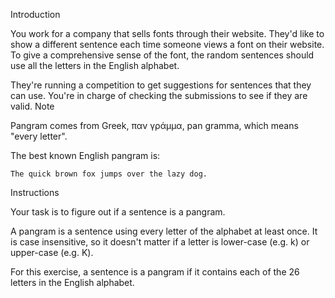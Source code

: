 Introduction

You work for a company that sells fonts through their website. They'd like to show a different sentence each time someone views a font on their website. To give a comprehensive sense of the font, the random sentences should use all the letters in the English alphabet.

They're running a competition to get suggestions for sentences that they can use. You're in charge of checking the submissions to see if they are valid.
Note

Pangram comes from Greek, παν γράμμα, pan gramma, which means "every letter".

The best known English pangram is:

    The quick brown fox jumps over the lazy dog.

Instructions

Your task is to figure out if a sentence is a pangram.

A pangram is a sentence using every letter of the alphabet at least once. It is case insensitive, so it doesn't matter if a letter is lower-case (e.g. k) or upper-case (e.g. K).

For this exercise, a sentence is a pangram if it contains each of the 26 letters in the English alphabet.
